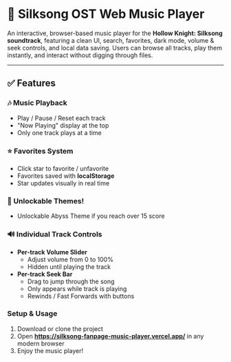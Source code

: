 # 🎵 Silksong OST Web Music Player

An interactive, browser-based music player for the **Hollow Knight: Silksong soundtrack**, featuring a clean UI, search, favorites, dark mode, volume & seek controls, and local data saving. Users can browse all tracks, play them instantly, and interact without digging through files.

---

## ✅ Features

### 🎶 Music Playback
- Play / Pause / Reset each track
- "Now Playing" display at the top
- Only one track plays at a time

### ⭐ Favorites System
- Click star to favorite / unfavorite
- Favorites saved with **localStorage**
- Star updates visually in real time

### 🌙 Unlockable Themes!
- Unlockable Abyss Theme if you reach over 15 score

### 🔊 Individual Track Controls
- **Per-track Volume Slider**
  - Adjust volume from 0 to 100%
  - Hidden until playing the track
- **Per-track Seek Bar**
  - Drag to jump through the song
  - Only appears while track is playing
  - Rewinds / Fast Forwards with buttons

### Setup & Usage
1. Download or clone the project
2. Open **https://silksong-fanpage-music-player.vercel.app/** in any modern browser
3. Enjoy the music player!

